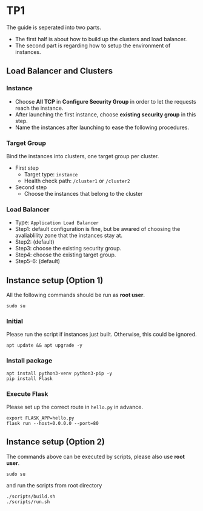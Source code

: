 # TP1

The guide is seperated into two parts. 
* The first half is about how to build up the clusters and load balancer.
* The second part is regarding how to setup the environment of instances. 

## Load Balancer and Clusters
### Instance
* Choose **All TCP** in **Configure Security Group** in order to let the requests reach the instance. 
* After launching the first instance, choose **existing security group** in this step. 
* Name the instances after launching to ease the following procedures.

### Target Group
Bind the instances into clusters, one target group per cluster.
* First step
    * Target type: `instance` 
    * Health check path: `/cluster1` or `/cluster2`
* Second step
    * Choose the instances that belong to the cluster
### Load Balancer
* Type: `Application Load Balancer`
* Step1: default configuration is fine, but be awared of choosing the avaliablility zone that the instances stay at.
* Step2: (default)
* Step3: choose the existing security group.
* Step4: choose the existing target group.
* Step5-6: (default)


## Instance setup (Option 1)
All the following commands should be run as **root user**.
```
sudo su
```
### Initial
Please run the script if instances just built.
Otherwise, this could be ignored.
```
apt update && apt upgrade -y
```

### Install package
```
apt install python3-venv python3-pip -y
pip install Flask
```

### Execute Flask
Please set up the correct route in `hello.py` in advance.
```
export FLASK_APP=hello.py
flask run --host=0.0.0.0 --port=80
```

## Instance setup (Option 2)
The commands above can be executed by scripts, please also use **root user**.
```
sudo su
```
and run the scripts from root directory
```
./scripts/build.sh
./scripts/run.sh
```